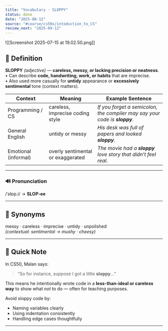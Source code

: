 ```yaml
---
title: "Vocabulary · SLOPPY"
status: done
date: "2025-08-12"
source: "#course/cs50x/intoduction_to_CS"
review_next: "2025-09-12"
---
```


![[Screenshot 2025-07-15 at 19.02.50.png]]

## 📖 Definition  
**SLOPPY** *(adjective)* — **careless, messy, or lacking precision or neatness**.  
• Can describe **code, handwriting, work, or habits** that are imprecise.  
• Also used more casually for **untidy** appearance or **excessively sentimental** tone (context matters).

| Context              | Meaning                           | Example Sentence                                                           |
| -------------------- | --------------------------------- | -------------------------------------------------------------------------- |
| Programming / CS     | careless, imprecise coding style  | *If you forget a semicolon, the compiler may say your code is **sloppy**.* |
| General English      | untidy or messy                   | *His desk was full of papers and looked **sloppy**.*                       |
| Emotional (informal) | overly sentimental or exaggerated | *The movie had a **sloppy** love story that didn’t feel real.*             |

---

### 🔊 Pronunciation  
/ˈslɒp.i/ → **SLOP-ee**

---

## 🟰 Synonyms  
messy · careless · imprecise · untidy · unpolished  
*(contextual: sentimental → mushy · cheesy)*

---

## 📝 Quick Note  
In CS50, Malan says:  
> “So for instance, suppose I got a little **sloppy**...”  

This means he intentionally wrote code in a **less-than-ideal or careless way** to show what *not* to do — often for teaching purposes.

Avoid sloppy code by:
- Naming variables clearly  
- Using indentation consistently  
- Handling edge cases thoughtfully

---

